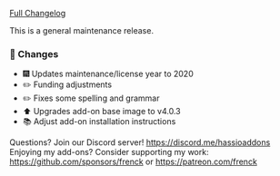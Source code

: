 [Full Changelog][changelog]

This is a general maintenance release.

### :hammer: Changes

- :fireworks: Updates maintenance/license year to 2020
- :pencil2: Funding adjustments
- :pencil2: Fixes some spelling and grammar
- :arrow_up: Upgrades add-on base image to v4.0.3
- :books: Adjust add-on installation instructions

[changelog]: https://github.com/hassio-addons/addon-airsonos/compare/v2.2.1...v2.2.2

Questions? Join our Discord server! https://discord.me/hassioaddons
Enjoying my add-ons? Consider supporting my work:
https://github.com/sponsors/frenck or https://patreon.com/frenck